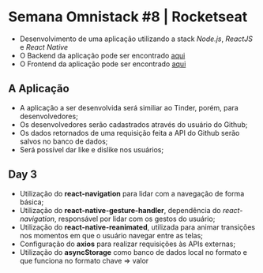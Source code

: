 # Semana Omnistack #8 | Rocketseat
 - Desenvolvimento de uma aplicação utilizando a stack *Node.js*, *ReactJS* e *React Native*
 - O Backend da aplicação pode ser encontrado <a href="https://github.com/AugustoMarcelo/tindev">aqui</a>
 - O Frontend da aplicação pode ser encontrado <a href="https://github.com/AugustoMarcelo/tindev-frontend">aqui</a>

 ## A Aplicação
 - A aplicação a ser desenvolvida será similiar ao Tinder, porém, para desenvolvedores;
 - Os desenvolvedores serão cadastrados através do usuário do Github;
 - Os dados retornados de uma requisição feita a API do Github serão salvos no banco de dados;
 - Será possível dar like e dislike nos usuários;

## Day 3
 - Utilização do **react-navigation** para lidar com a navegação de forma básica;
 - Utilização do **react-native-gesture-handler**, dependência do *react-navigation*, responsável por lidar com os gestos do usuário;
 - Utilização do **react-native-reanimated**, utilizada para animar transições nos momentos em que o usuário navegar entre as telas;
 - Configuração do **axios** para realizar requisições às APIs externas;
 - Utilização do **asyncStorage** como banco de dados local no formato e que funciona no formato chave => valor